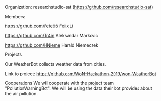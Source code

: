 Organization: researchstudio-sat (https://github.com/researchstudio-sat)

Members:

https://github.com/Fefe96 Felix Li

https://github.com/Tr4in Aleksandar Markovic

https://github.com/HNieme Harald Niemeczek

Projects

Our WeatherBot collects weather data from cities.

Link to project: https://github.com/WoN-Hackathon-2019/won-WeatherBot

Cooperations
We will cooperate with the project team "PollutionWarningBot". We will be using the data their bot provides about the air pollution.
